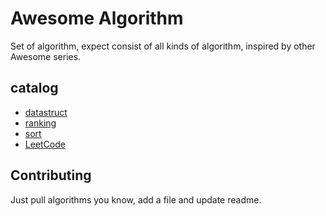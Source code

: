 # Awesome Algorithm
Set of algorithm, expect consist of all kinds of algorithm, inspired by other Awesome series.

## catalog

- [datastruct](datastruct/README.md)
- [ranking](ranking/README.md)
- [sort](sort/README.md)
- [LeetCode](leetcode/README.md)

## Contributing

Just pull algorithms you know, add a file and update readme.

